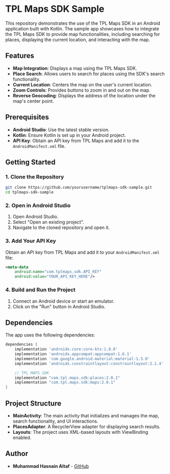 # TPL Maps SDK Sample

This repository demonstrates the use of the TPL Maps SDK in an Android application built with Kotlin. The sample app showcases how to integrate the TPL Maps SDK to provide map functionalities, including searching for places, displaying the current location, and interacting with the map.

## Features

- **Map Integration**: Displays a map using the TPL Maps SDK.
- **Place Search**: Allows users to search for places using the SDK's search functionality.
- **Current Location**: Centers the map on the user's current location.
- **Zoom Controls**: Provides buttons to zoom in and out on the map.
- **Reverse Geocoding**: Displays the address of the location under the map's center point.

## Prerequisites

- **Android Studio**: Use the latest stable version.
- **Kotlin**: Ensure Kotlin is set up in your Android project.
- **API Key**: Obtain an API key from TPL Maps and add it to the `AndroidManifest.xml` file.

## Getting Started

### 1. Clone the Repository

```bash
git clone https://github.com/yourusername/tplmaps-sdk-sample.git
cd tplmaps-sdk-sample
```

### 2. Open in Android Studio

1. Open Android Studio.
2. Select "Open an existing project".
3. Navigate to the cloned repository and open it.

### 3. Add Your API Key

Obtain an API key from TPL Maps and add it to your `AndroidManifest.xml` file:

```xml
<meta-data
    android:name="com.tplmaps.sdk.API_KEY"
    android:value="YOUR_API_KEY_HERE"/>
```

### 4. Build and Run the Project

1. Connect an Android device or start an emulator.
2. Click on the "Run" button in Android Studio.

## Dependencies

The app uses the following dependencies:

```gradle
dependencies {
    implementation 'androidx.core:core-ktx:1.8.0'
    implementation 'androidx.appcompat:appcompat:1.6.1'
    implementation 'com.google.android.material:material:1.5.0'
    implementation 'androidx.constraintlayout:constraintlayout:2.1.4'

    // TPL MAPS SDK
    implementation "com.tpl.maps.sdk:places:2.0.1"
    implementation "com.tpl.maps.sdk:maps:2.0.1"
}
```

## Project Structure

- **MainActivity**: The main activity that initializes and manages the map, search functionality, and UI interactions.
- **PlacesAdapter**: A RecyclerView adapter for displaying search results.
- **Layouts**: The project uses XML-based layouts with ViewBinding enabled.

## Author

- **Muhammad Hasnain Altaf** - [GitHub](https://github.com/Hasnain17)
```
